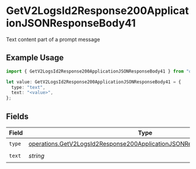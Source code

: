 # GetV2LogsId2Response200ApplicationJSONResponseBody41

Text content part of a prompt message

## Example Usage

```typescript
import { GetV2LogsId2Response200ApplicationJSONResponseBody41 } from "orq-poc-typescript-multi-env-version/models/operations";

let value: GetV2LogsId2Response200ApplicationJSONResponseBody41 = {
  type: "text",
  text: "<value>",
};
```

## Fields

| Field                                                                                                                                                                | Type                                                                                                                                                                 | Required                                                                                                                                                             | Description                                                                                                                                                          |
| -------------------------------------------------------------------------------------------------------------------------------------------------------------------- | -------------------------------------------------------------------------------------------------------------------------------------------------------------------- | -------------------------------------------------------------------------------------------------------------------------------------------------------------------- | -------------------------------------------------------------------------------------------------------------------------------------------------------------------- |
| `type`                                                                                                                                                               | [operations.GetV2LogsId2Response200ApplicationJSONResponseBody4Evals7Type](../../models/operations/getv2logsid2response200applicationjsonresponsebody4evals7type.md) | :heavy_check_mark:                                                                                                                                                   | N/A                                                                                                                                                                  |
| `text`                                                                                                                                                               | *string*                                                                                                                                                             | :heavy_check_mark:                                                                                                                                                   | N/A                                                                                                                                                                  |